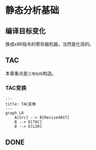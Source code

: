 # 静态分析基础

## 编译目标变化
换成x86指令的寄存器机器，当然是化简的。

## TAC
本章重点是`三地址码`构造。

### TAC变换

```mermaid
---
title: TAC变换
---
graph LR
    A[Src] --> B[RevisedAST]
    B --> D[TAC]
    D --> E[LIR]
```

## DONE


